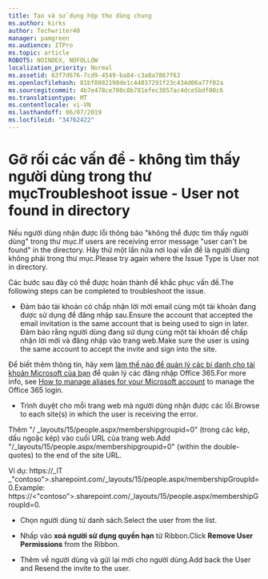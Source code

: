 ```yaml
---
title: Tạo và sử dụng hộp thư dùng chung
ms.author: kirks
author: Techwriter40
manager: pamgreen
ms.audience: ITPro
ms.topic: article
ROBOTS: NOINDEX, NOFOLLOW
localization_priority: Normal
ms.assetid: 63f7d676-7cd9-4549-ba84-c3a8a7867f63
ms.openlocfilehash: 81bf8082198de1c44037291f23c434d06a77f02a
ms.sourcegitcommit: 4b7e478ce700c0b781efec3857ac4dce5bdf00c6
ms.translationtype: MT
ms.contentlocale: vi-VN
ms.lasthandoff: 06/07/2019
ms.locfileid: "34762422"
---
```

# <a name="troubleshoot-issue---user-not-found-in-directory"></a><span data-ttu-id="909d8-102">Gỡ rối các vấn đề - không tìm thấy người dùng trong thư mục</span><span class="sxs-lookup"><span data-stu-id="909d8-102">Troubleshoot issue - User not found in directory</span></span>

<span data-ttu-id="909d8-103">Nếu người dùng nhận được lỗi thông báo "không thể được tìm thấy người dùng" trong thư mục.</span><span class="sxs-lookup"><span data-stu-id="909d8-103">If users are receiving error message "user can't be found" in the directory.</span></span> <span data-ttu-id="909d8-104">Hãy thử một lần nữa nơi loại vấn đề là người dùng không phải trong thư mục.</span><span class="sxs-lookup"><span data-stu-id="909d8-104">Please try again where the Issue Type is User not in directory.</span></span>

<span data-ttu-id="909d8-105">Các bước sau đây có thể được hoàn thành để khắc phục vấn đề.</span><span class="sxs-lookup"><span data-stu-id="909d8-105">The following steps can be completed to troubleshoot the issue.</span></span>

- <span data-ttu-id="909d8-106">Đảm bảo tài khoản có chấp nhận lời mời email cùng một tài khoản đang được sử dụng để đăng nhập sau.</span><span class="sxs-lookup"><span data-stu-id="909d8-106">Ensure the account that accepted the email invitation is the same account that is being used to sign in later.</span></span> <span data-ttu-id="909d8-107">Đảm bảo rằng người dùng đang sử dụng cùng một tài khoản để chấp nhận lời mời và đăng nhập vào trang web.</span><span class="sxs-lookup"><span data-stu-id="909d8-107">Make sure the user is using the same account to accept the invite and sign into the site.</span></span> 

<span data-ttu-id="909d8-108">Để biết thêm thông tin, hãy xem [làm thế nào để quản lý các bí danh cho tài khoản Microsoft của bạn</a> để quản lý các đăng nhập Office 365](https://support.microsoft.com/help/12407/microsoft-account-how-to-manage-aliases).</span><span class="sxs-lookup"><span data-stu-id="909d8-108">For more info, see [How to manage aliases for your Microsoft account</a> to manage the Office 365 login](https://support.microsoft.com/help/12407/microsoft-account-how-to-manage-aliases).</span></span> 

- <span data-ttu-id="909d8-109">Trình duyệt cho mỗi trang web mà người dùng nhận được các lỗi.</span><span class="sxs-lookup"><span data-stu-id="909d8-109">Browse to each site(s) in which the user is receiving the error.</span></span> 

<span data-ttu-id="909d8-110">Thêm "/ _layouts/15/people.aspx/membershipgroupid=0" (trong các kép, dấu ngoặc kép) vào cuối URL của trang web.</span><span class="sxs-lookup"><span data-stu-id="909d8-110">Add "/_layouts/15/people.aspx/membershipgroupid=0" (within the double-quotes) to the end of the site URL.</span></span> 

<span data-ttu-id="909d8-111">Ví dụ: https://_lT _"contoso">.sharepoint.com/_layouts/15/people.aspx/membershipGroupId=0.</span><span class="sxs-lookup"><span data-stu-id="909d8-111">Example: https://<"contoso">.sharepoint.com/_layouts/15/people.aspx/membershipGroupId=0.</span></span>

- <span data-ttu-id="909d8-112">Chọn người dùng từ danh sách.</span><span class="sxs-lookup"><span data-stu-id="909d8-112">Select the user from the list.</span></span>

- <span data-ttu-id="909d8-113">Nhấp vào **xoá người sử dụng quyền hạn** từ Ribbon.</span><span class="sxs-lookup"><span data-stu-id="909d8-113">Click **Remove User Permissions** from the Ribbon.</span></span> 
-  <span data-ttu-id="909d8-114">Thêm về người dùng và gửi lại mời cho người dùng.</span><span class="sxs-lookup"><span data-stu-id="909d8-114">Add back the User and Resend the invite to the user.</span></span>

